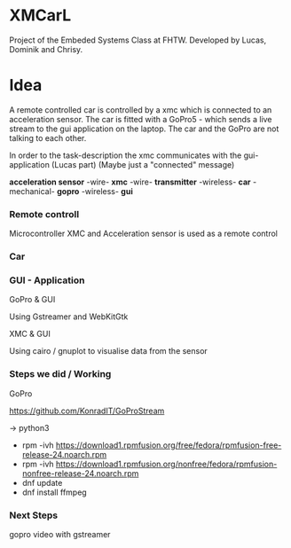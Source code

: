 # XMCarL
<p>Project of the Embeded Systems Class at FHTW. Developed by Lucas, Dominik and Chrisy.</p>

# Idea
A remote controlled car is controlled by a xmc which is connected to an acceleration sensor. The car is fitted with a GoPro5 - which sends a live stream to the gui application on the laptop. The car and the GoPro are not talking to each other.

In order to the task-description the xmc communicates with the gui-application (Lucas part)
(Maybe just a "connected" message)

<b>acceleration sensor</b>  -wire-  <b>xmc</b> -wire-  <b>transmitter</b>  -wireless-  <b>car</b>  -mechanical-  <b>gopro</b>  -wireless-  <b>gui</b> 

### Remote controll
<p>Microcontroller XMC and Acceleration sensor is used as a remote control</p>

### Car


### GUI - Application
GoPro & GUI
<p>Using Gstreamer and WebKitGtk</p>
XMC & GUI
<p>Using cairo / gnuplot to visualise data from the sensor</p>


### Steps we did / Working

GoPro

https://github.com/KonradIT/GoProStream

-> python3

* rpm -ivh https://download1.rpmfusion.org/free/fedora/rpmfusion-free-release-24.noarch.rpm
* rpm -ivh https://download1.rpmfusion.org/nonfree/fedora/rpmfusion-nonfree-release-24.noarch.rpm	
* dnf update
* dnf install ffmpeg

### Next Steps

gopro video with gstreamer

